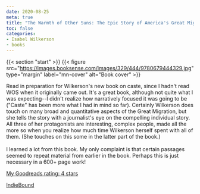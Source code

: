 ```yaml
---
date: 2020-08-25
meta: true
title: "The Warmth of Other Suns: The Epic Story of America's Great Migration"
toc: false
categories:
- Isabel Wilkerson
- books
---
```


{{< section "start" >}}
{{< figure src="https://images.booksense.com/images/329/444/9780679444329.jpg" type="margin" label="mn-cover" alt="Book cover" >}}

Read in preparation for Wilkerson's new book on caste, since I hadn't read WOS when it originally came out. It's a great book, although not quite what I was expecting--I didn't realize how narratively focused it was going to be ("Caste" has been more what I had in mind so far). Certainly Wilkerson does touch on many broad and quantitative aspects of the Great Migration, but she tells the story with a journalist's eye on the compelling individual story. All three of her protagonists are interesting, complex people, made all the more so when you realize how much time Wilkerson herself spent with all of them. (She touches on this some in the latter part of the book.) <br /><br />I learned a lot from this book. My only complaint is that certain passages seemed to repeat material from earlier in the book. Perhaps this is just necessary in a 600+ page work!

[My Goodreads rating: 4 stars](https://www.goodreads.com/review/show/3469835430)  

[IndieBound](https://www.indiebound.org/book/9780679444329)
